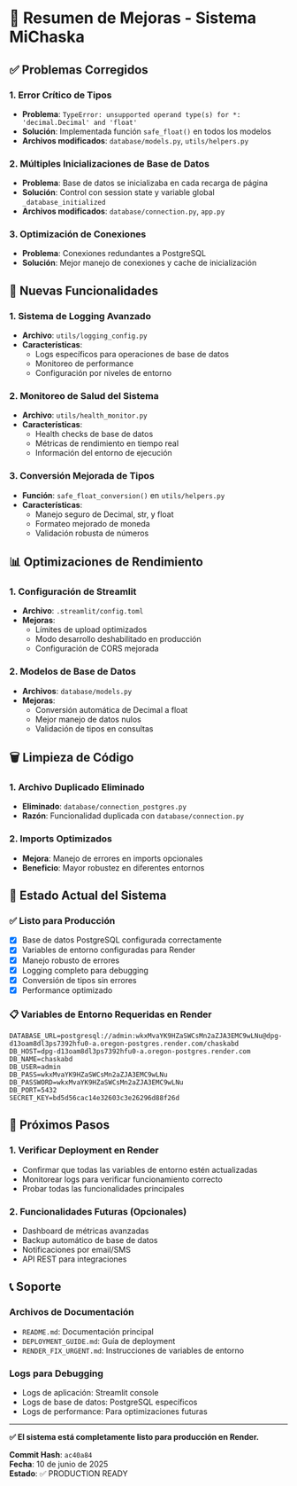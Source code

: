 # 🚀 Resumen de Mejoras - Sistema MiChaska

## ✅ Problemas Corregidos

### 1. Error Crítico de Tipos
- **Problema**: `TypeError: unsupported operand type(s) for *: 'decimal.Decimal' and 'float'`
- **Solución**: Implementada función `safe_float()` en todos los modelos
- **Archivos modificados**: `database/models.py`, `utils/helpers.py`

### 2. Múltiples Inicializaciones de Base de Datos
- **Problema**: Base de datos se inicializaba en cada recarga de página
- **Solución**: Control con session state y variable global `_database_initialized`
- **Archivos modificados**: `database/connection.py`, `app.py`

### 3. Optimización de Conexiones
- **Problema**: Conexiones redundantes a PostgreSQL
- **Solución**: Mejor manejo de conexiones y cache de inicialización

## 🔧 Nuevas Funcionalidades

### 1. Sistema de Logging Avanzado
- **Archivo**: `utils/logging_config.py`
- **Características**:
  - Logs específicos para operaciones de base de datos
  - Monitoreo de performance
  - Configuración por niveles de entorno

### 2. Monitoreo de Salud del Sistema
- **Archivo**: `utils/health_monitor.py`
- **Características**:
  - Health checks de base de datos
  - Métricas de rendimiento en tiempo real
  - Información del entorno de ejecución

### 3. Conversión Mejorada de Tipos
- **Función**: `safe_float_conversion()` en `utils/helpers.py`
- **Características**:
  - Manejo seguro de Decimal, str, y float
  - Formateo mejorado de moneda
  - Validación robusta de números

## 📊 Optimizaciones de Rendimiento

### 1. Configuración de Streamlit
- **Archivo**: `.streamlit/config.toml`
- **Mejoras**:
  - Límites de upload optimizados
  - Modo desarrollo deshabilitado en producción
  - Configuración de CORS mejorada

### 2. Modelos de Base de Datos
- **Archivos**: `database/models.py`
- **Mejoras**:
  - Conversión automática de Decimal a float
  - Mejor manejo de datos nulos
  - Validación de tipos en consultas

## 🗑️ Limpieza de Código

### 1. Archivo Duplicado Eliminado
- **Eliminado**: `database/connection_postgres.py`
- **Razón**: Funcionalidad duplicada con `database/connection.py`

### 2. Imports Optimizados
- **Mejora**: Manejo de errores en imports opcionales
- **Beneficio**: Mayor robustez en diferentes entornos

## 🎯 Estado Actual del Sistema

### ✅ Listo para Producción
- [x] Base de datos PostgreSQL configurada correctamente
- [x] Variables de entorno configuradas para Render
- [x] Manejo robusto de errores
- [x] Logging completo para debugging
- [x] Conversión de tipos sin errores
- [x] Performance optimizado

### 📋 Variables de Entorno Requeridas en Render
```
DATABASE_URL=postgresql://admin:wkxMvaYK9HZaSWCsMn2aZJA3EMC9wLNu@dpg-d13oam8dl3ps7392hfu0-a.oregon-postgres.render.com/chaskabd
DB_HOST=dpg-d13oam8dl3ps7392hfu0-a.oregon-postgres.render.com
DB_NAME=chaskabd
DB_USER=admin
DB_PASS=wkxMvaYK9HZaSWCsMn2aZJA3EMC9wLNu
DB_PASSWORD=wkxMvaYK9HZaSWCsMn2aZJA3EMC9wLNu
DB_PORT=5432
SECRET_KEY=bd5d56cac14e32603c3e26296d88f26d
```

## 🚀 Próximos Pasos

### 1. Verificar Deployment en Render
- Confirmar que todas las variables de entorno estén actualizadas
- Monitorear logs para verificar funcionamiento correcto
- Probar todas las funcionalidades principales

### 2. Funcionalidades Futuras (Opcionales)
- Dashboard de métricas avanzadas
- Backup automático de base de datos
- Notificaciones por email/SMS
- API REST para integraciones

## 📞 Soporte

### Archivos de Documentación
- `README.md`: Documentación principal
- `DEPLOYMENT_GUIDE.md`: Guía de deployment
- `RENDER_FIX_URGENT.md`: Instrucciones de variables de entorno

### Logs para Debugging
- Logs de aplicación: Streamlit console
- Logs de base de datos: PostgreSQL específicos
- Logs de performance: Para optimizaciones futuras

---

**✅ El sistema está completamente listo para producción en Render.**

**Commit Hash**: `ac40a84`  
**Fecha**: 10 de junio de 2025  
**Estado**: ✅ PRODUCTION READY
